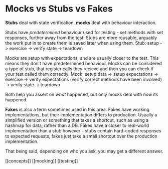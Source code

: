 # Mocks vs Stubs vs Fakes

**Stubs** deal with state verification, **mocks** deal with behaviour interaction.

Stubs have _predetermined_ behaviour used for testing - set methods with set responses, further away from the test. Stubs are more reusable, arguably the work put in to create them is saved later when using them.
Stub: setup -> exercise -> verify state -> teardown

Mocks are setup with expectations, and are usually closer to the test. This means they don't have predetermined behaviour.
Mocks can be considered a type of stub, that register calls they recieve and then you can check if your test called them correctly.
Mock: setup data -> setup expectations -> exercise -> verify expectations (verify correct methods have been involved) -> verify state -> teardown

Both help you assert on _what_ happened, but only mocks deal with _how_ its happened.

**Fakes** is also a term sometimes used in this area. Fakes have working implementations, but their implementation differs to production. Usually a simplified version or something that takes a shortcut, such as using a hashmap for data, rather than a DB. Fakes have a closer to real-world implementation than a stub however - stubs contain hard-coded responses to expected requests, fakes just take a small shortcut over the production implementation.

That being said, depending on who you ask, you may get a different answer.

[[concepts]]
[[mocking]]
[[testing]]
